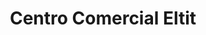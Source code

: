 ---
title: "Centro Comercial Eltit"
url: /pucon/centro-comercial-eltit/
shop: hágalo usted mismo
---